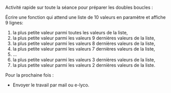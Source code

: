 Activité rapide sur toute la séance pour préparer
les doubles boucles :

Écrire une fonction qui attend une liste de 10 valeurs
en paramètre et affiche 9 lignes:

1. la plus petite valeur parmi toutes les valeurs
   de la liste,
1. la plus petite valeur parmi les valeurs 9 dernières
   valeurs de la liste,
1. la plus petite valeur parmi les valeurs 8 dernières
   valeurs de la liste,
1. la plus petite valeur parmi les valeurs 7 dernières
   valeurs de la liste,
1. …
1. la plus petite valeur parmi les valeurs 3 dernières
   valeurs de la liste,
1. la plus petite valeur parmi les valeurs 2 dernières
   valeurs de la liste.

Pour la prochaine fois :

* Envoyer le travail par mail ou e-lyco.
